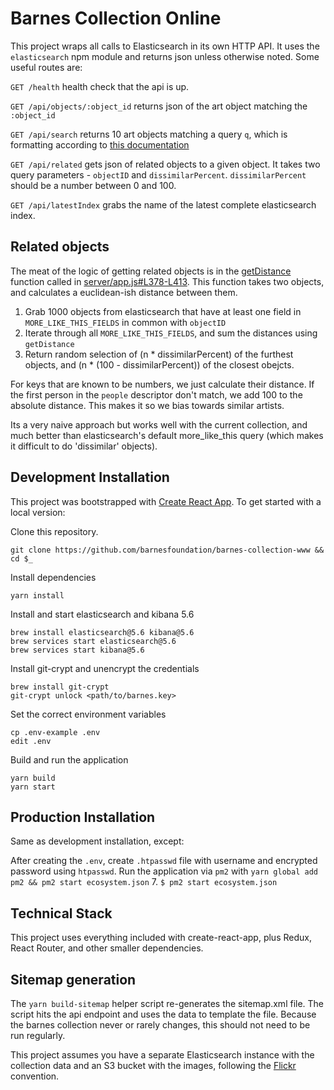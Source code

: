 # Barnes Collection Online

This project wraps all calls to Elasticsearch in its own HTTP API. It uses the `elasticsearch` npm module and returns json unless otherwise noted. Some useful routes are:

`GET /health` health check that the api is up.

`GET /api/objects/:object_id` returns json of the art object matching the `:object_id`

`GET /api/search` returns 10 art objects matching a query `q`, which is formatting according to [this documentation](https://www.elastic.co/guide/en/elasticsearch/client/javascript-api/current/api-reference.html#api-search)

`GET /api/related` gets json of related objects to a given object. It takes two query parameters - `objectID` and `dissimilarPercent`. `dissimilarPercent` should be a number between 0 and 100.

`GET /api/latestIndex` grabs the name of the latest complete elasticsearch index.

## Related objects

The meat of the logic of getting related objects is in the [getDistance](https://github.com/BarnesFoundation/barnes-collection-www/blob/master/server/app.js#L338-L364) function called in [server/app.js#L378-L413](https://github.com/BarnesFoundation/barnes-collection-www/blob/master/server/app.js#L378-L413). This function takes two objects, and calculates a euclidean-ish distance between them.

1. Grab 1000 objects from elasticsearch that have at least one field in `MORE_LIKE_THIS_FIELDS` in common with `objectID`
2. Iterate through all `MORE_LIKE_THIS_FIELDS`, and sum the distances using `getDistance`
3. Return random selection of (n * dissimilarPercent) of the furthest objects, and (n * (100 - dissimilarPercent)) of the closest obejcts.

For keys that are known to be numbers, we just calculate their distance. If the first person in the `people` descriptor don't match, we add 100 to the absolute distance. This makes it so we bias towards similar artists.

Its a very naive approach but works well with the current collection, and much better than elasticsearch's default more_like_this query (which makes it difficult to do 'dissimilar' objects).

## Development Installation

This project was bootstrapped with [Create React App](https://github.com/facebookincubator/create-react-app). To get started with a local version:

Clone this repository.

    git clone https://github.com/barnesfoundation/barnes-collection-www && cd $_

Install dependencies

    yarn install

Install and start elasticsearch and kibana 5.6

    brew install elasticsearch@5.6 kibana@5.6
    brew services start elasticsearch@5.6
    brew services start kibana@5.6

Install git-crypt and unencrypt the credentials

    brew install git-crypt
    git-crypt unlock <path/to/barnes.key>

Set the correct environment variables

    cp .env-example .env
    edit .env

Build and run the application

    yarn build
    yarn start

## Production Installation

Same as development installation, except:

After creating the `.env`, create `.htpasswd` file with username and encrypted password using `htpasswd`.
Run the application via `pm2` with `yarn global add pm2 && pm2 start ecosystem.json`
7. `$ pm2 start ecosystem.json`

## Technical Stack

This project uses everything included with create-react-app, plus Redux, React Router, and other smaller dependencies.

## Sitemap generation

The `yarn build-sitemap` helper script re-generates the sitemap.xml file. The script hits the api endpoint and uses the data to template the file. Because the barnes collection never or rarely changes, this should not need to be run regularly.

This project assumes you have a separate Elasticsearch instance with the collection data and an S3 bucket with the images, following the [Flickr](https://www.flickr.com/services/api/misc.urls.html) convention.

